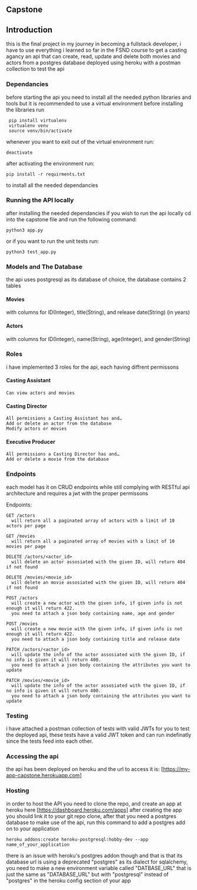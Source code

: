 Capstone
---------
## Introduction

this is the final project in my journey in becoming a fullstack developer, i have to use everything i learned so far in the FSND course to get a casting agancy an api that can create, read, update and delete both movies and actors from a postgres database deployed using heroku with a postman collection to test the api

### Dependancies

before starting the api you need to install all the needed python libraries and tools
but it is recommended to use a virtual environment before installing the libraries
run
```
 pip install virtualenv
 virtualenv venv
 source venv/bin/activate
``` 
whenever you want to exit out of the virtual environment run:
```
deactivate
```

after activating the environment run:
```
pip install -r requirments.txt
```
to install all the needed dependancies 

### Running the API locally

after installing the needed dependancies if you wish to run the api locally cd into the capstone file and run the following command:
```
python3 app.py
```
or if you want to run the unit tests run:
```
python3 test_app.py
```

### Models and The Database 

the api uses postgresql as its database of choice, the database contains 2 tables 

#### Movies
with columns for ID(Integer), title(String), and release date(String) (in years)

#### Actors
with columns for ID(Integer), name(String), age(Integer), and gender(String)

### Roles

i have implemented 3 roles for the api, each having diffrent permissons 

#### Casting Assistant

    Can view actors and movies

#### Casting Director

    All permissions a Casting Assistant has and…
    Add or delete an actor from the database
    Modify actors or movies

#### Executive Producer

    All permissions a Casting Director has and…
    Add or delete a movie from the database




### Endpoints 

each model has it on CRUD endpoints while still complying with RESTful api architecture and requires a jwt with the proper permissons 

Endpoints:

    GET /actors 
      will return all a paginated array of actors with a limit of 10 actors per page
    
    GET /movies
      will return all a paginated array of movies with a limit of 10 movies per page

    DELETE /actors/<actor_id> 
      will delete an actor assosiated with the given ID, will return 404 if not found
    
    DELETE /movies/<movie_id>
      will delete an movie assosiated with the given ID, will return 404 if not found

    POST /actors
      will create a new actor with the given info, if given info is not enough it will return 422.
      you need to attach a json body containing name, age and gender
    
    POST /movies 
      will create a new movie with the given info, if given info is not enough it will return 422.
      you need to attach a json body containing title and release date

    PATCH /actors/<actor_id>
      will update the info of the actor assosiated with the given ID, if no info is given it will return 400.
      you need to attach a json body containing the attributes you want to update
    
    PATCH /movies/<movie_id>
      will update the info of the actor assosiated with the given ID, if no info is given it will return 400.
      you need to attach a json body containing the attributes you want to update

### Testing

i have attached a postman collection of tests with valid JWTs for you to test the deployed api, these tests have a valid JWT token and can run indefinatly since the tests feed into each other.


### Accessing the api

the api has been deployed on heroku and the url to access it is:
[https://my-app-capstone.herokuapp.com]

### Hosting

in order to host the API you need to clone the repo, and create an app at heroku here [https://dashboard.heroku.com/apps]
after creating the app you should link it to your git repo clone, after that you need a postgres database to make use of the api, run this command to add a postgres add on to your application
```
heroku addons:create heroku-postgresql:hobby-dev --app name_of_your_application
```
there is an issue with heroku's postgres addon though and that is that its database url is using a deprecated "postgres" as its dialect for sqlalchemy, you need to make a new environment variable called "DATBASE_URL" that is just the same as "DATABASE_URL" but with "postgresql" instead of "postgres" in the heroku config section of your app